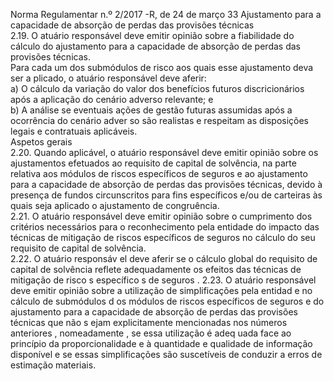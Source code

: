  
 
 
Norma Regulamentar  n.º 2/2017 -R, de 24 de março  33 
Ajustamento para a capacidade de absorção de perdas das provisões técnicas  
2.19. O atuário responsável deve emitir opinião sobre a fiabilidade do cálculo do ajustamento 
para a capacidade de absorção de perdas das provisões técnicas.  
Para cada um dos submódulos de risco aos quais esse ajustamento deva ser a plicado, o atuário 
responsável deve aferir:  
a) O cálculo da variação do valor dos benefícios futuros discricionários após a aplicação do 
cenário adverso relevante;  e  
b) A análise se eventuais ações de gestão futuras assumidas após a ocorrência do cenário 
adver so são realistas e respeitam as disposições legais e contratuais aplicáveis.  
Aspetos gerais  
2.20. Quando aplicável, o  atuário responsável deve emitir opinião sobre os ajustamentos 
efetuados ao requisito de capital de solvência, na parte relativa aos módulos  de riscos específicos 
de seguros e ao ajustamento para a capacidade de absorção de perdas das provisões técnicas, 
devido à presença de fundos circunscritos para fins específicos e/ou de carteiras às quais seja 
aplicado o ajustamento de congruência.  
2.21. O atuário responsável deve emitir opinião sobre o cumprimento dos critérios necessários 
para o reconhecimento pela entidade do impacto das técnicas de mitigação de riscos específicos 
de seguros no cálculo do seu requisito de capital de solvência.  
2.22. O atuário responsáv el deve aferir se o cálculo global do requisito de capital de solvência 
reflete adequadamente os efeitos das técnicas de mitigação de risco s específico s de seguros . 
2.23. O atuário responsável deve emitir opinião sobre a utilização de simplificações pela entidad e 
no cálculo de submódulos d os módulos de riscos específicos de seguros e do ajustamento para a 
capacidade de absorção de perdas das provisões técnicas que não s ejam explicitamente 
mencionadas nos números  anteriores , nomeadamente , se essa utilização é adeq uada face ao 
princípio da proporcionalidade e à quantidade e qualidade de informação disponível e se essas 
simplificações são suscetíveis de conduzir a erros de estimação materiais.  
 
